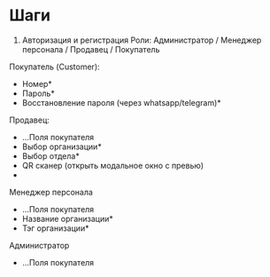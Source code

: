 # Шаги

1) Авторизация и регистрация
   Роли: Администратор / Менеджер персонала / Продавец / Покупатель

Покупатель (Customer):
- Номер*
- Пароль*
- Восстановление пароля (через whatsapp/telegram)*

Продавец:
- ...Поля покупателя
- Выбор организации*
- Выбор отдела*
- QR сканер (открыть модальное окно с превью)
- 

Менеджер персонала
- ...Поля покупателя
- Название организации*
- Тэг организации*

Администратор
- ...Поля покупателя

